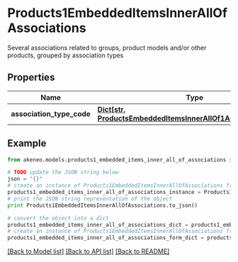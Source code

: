 # Products1EmbeddedItemsInnerAllOfAssociations

Several associations related to groups, product models and/or other products, grouped by association types

## Properties
Name | Type | Description | Notes
------------ | ------------- | ------------- | -------------
**association_type_code** | [**Dict[str, ProductsEmbeddedItemsInnerAllOf1AssociationsValue]**](ProductsEmbeddedItemsInnerAllOf1AssociationsValue.md) |  | [optional] 

## Example

```python
from akeneo.models.products1_embedded_items_inner_all_of_associations import Products1EmbeddedItemsInnerAllOfAssociations

# TODO update the JSON string below
json = "{}"
# create an instance of Products1EmbeddedItemsInnerAllOfAssociations from a JSON string
products1_embedded_items_inner_all_of_associations_instance = Products1EmbeddedItemsInnerAllOfAssociations.from_json(json)
# print the JSON string representation of the object
print Products1EmbeddedItemsInnerAllOfAssociations.to_json()

# convert the object into a dict
products1_embedded_items_inner_all_of_associations_dict = products1_embedded_items_inner_all_of_associations_instance.to_dict()
# create an instance of Products1EmbeddedItemsInnerAllOfAssociations from a dict
products1_embedded_items_inner_all_of_associations_form_dict = products1_embedded_items_inner_all_of_associations.from_dict(products1_embedded_items_inner_all_of_associations_dict)
```
[[Back to Model list]](../README.md#documentation-for-models) [[Back to API list]](../README.md#documentation-for-api-endpoints) [[Back to README]](../README.md)


